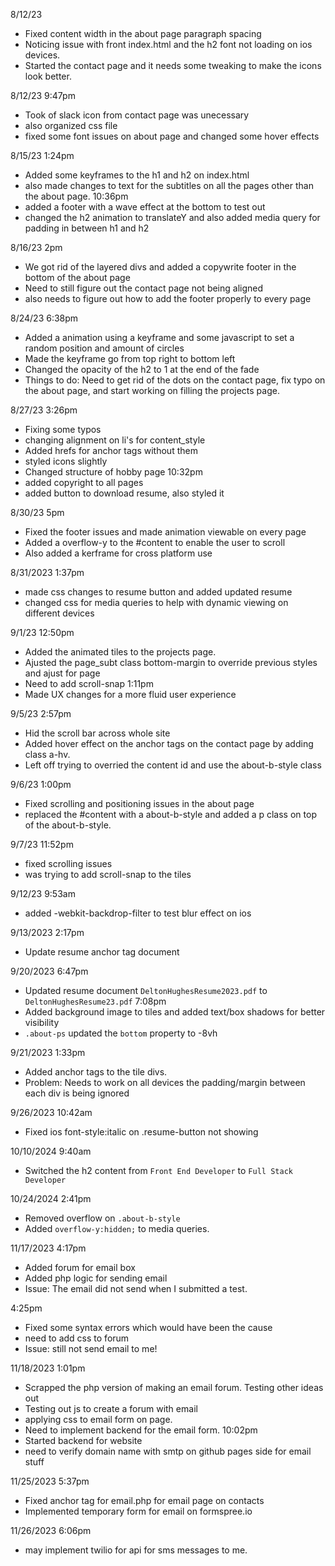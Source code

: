 8/12/23 
- Fixed content width in the about page paragraph spacing 
- Noticing issue with front index.html and the h2 font not loading on ios devices. 
- Started the contact page and it needs some tweaking to make the icons look better.

8/12/23 9:47pm 
- Took of slack icon from contact page was unecessary
- also organized css file
- fixed some font issues on about page and changed some hover effects

8/15/23 1:24pm
- Added some keyframes to the h1 and h2 on index.html 
- also made changes to text for the subtitles on all the pages other than the about page.
10:36pm 
- added a footer with a wave effect at the bottom to test out 
- changed the h2 animation to translateY and also added media query for padding in between h1 and h2

8/16/23 2pm
- We got rid of the layered divs and added a copywrite footer in the bottom
of the about page 
- Need to still figure out the contact page not being aligned 
- also needs to figure out how to add the footer properly to every page

8/24/23 6:38pm 
- Added a animation using a keyframe and some javascript to set a random position and amount of circles 
- Made the keyframe go from top right to bottom left
- Changed the opacity of the h2 to 1 at the end of the fade 
- Things to do: Need to get rid of the dots on the contact page, fix typo on the about page, and start working 
on filling the projects page. 

8/27/23 3:26pm 
- Fixing some typos
- changing alignment on li's for content_style
- Added hrefs for anchor tags without them 
- styled icons slightly
- Changed structure of hobby page 
10:32pm 
- added copyright to all pages 
- added button to download resume, also styled it 

8/30/23 5pm 
- Fixed the footer issues and made animation viewable on every page
- Added a overflow-y to the #content to enable the user to scroll 
- Also added a kerframe for cross platform use

8/31/2023 1:37pm
- made css changes to resume button and added updated resume
- changed css for media queries to help with dynamic viewing on different devices

9/1/23 12:50pm
- Added the animated tiles to the projects page. 
- Ajusted the page_subt class bottom-margin to override previous styles and ajust for page
- Need to add scroll-snap
1:11pm 
- Made UX changes for a more fluid user experience 

9/5/23 2:57pm 
- Hid the scroll bar across whole site 
- Added hover effect on the anchor tags on the contact page by 
adding class a-hv. 
- Left off trying to overried the content id and use the about-b-style class

9/6/23 1:00pm 
- Fixed scrolling and positioning issues in the about 
page 
- replaced the #content with a about-b-style and added a p class on top 
of the about-b-style. 

9/7/23 11:52pm 
- fixed scrolling issues 
- was trying to add scroll-snap to the tiles

9/12/23 9:53am 
- added -webkit-backdrop-filter to test blur effect on ios 

9/13/2023 2:17pm 
- Update resume anchor tag document

9/20/2023 6:47pm 
- Updated resume document `DeltonHughesResume2023.pdf` to `DeltonHughesResume23.pdf`
7:08pm 
- Added background image to tiles and added text/box shadows for better visibility
- `.about-ps` updated the `bottom` property to -8vh

9/21/2023 1:33pm 
- Added anchor tags to the tile divs. 
- Problem: Needs to work on all devices the padding/margin between each div is being ignored 

9/26/2023 10:42am 
- Fixed ios font-style:italic on .resume-button not showing 

10/10/2024 9:40am 
- Switched the h2 content from `Front End Developer` to `Full Stack Developer` 

10/24/2024 2:41pm
- Removed overflow on `.about-b-style`
- Added `overflow-y:hidden;` to media queries. 

11/17/2023 4:17pm 
- Added forum for email box 
- Added php logic for sending email
- Issue: The email did not send when I submitted a test. 

4:25pm 
- Fixed some syntax errors which would have been the cause 
- need to add css to forum 
- Issue: still not send email to me! 

11/18/2023 1:01pm 
- Scrapped the php version of making an email forum. Testing other ideas out 
- Testing out js to create a forum with email 
- applying css to email form on page. 
- Need to implement backend for the email form.
10:02pm 
- Started backend for website 
- need to verify domain name with smtp on github pages side for email stuff 

11/25/2023 5:37pm
- Fixed anchor tag for email.php for email page on contacts 
- Implemented temporary form for email on formspree.io 


11/26/2023 6:06pm
- may implement twilio for api for sms messages to me. 
